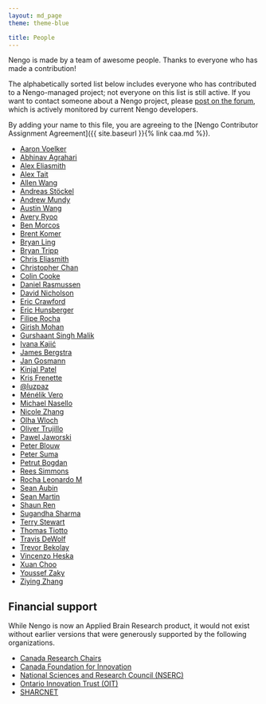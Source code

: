 ```yaml
---
layout: md_page
theme: theme-blue

title: People
---
```


Nengo is made by a team of awesome people. Thanks to everyone who
has made a contribution!

The alphabetically sorted list below includes everyone who has
contributed to a Nengo-managed project; not everyone on this list
is still active. If you want to contact someone about a Nengo project,
please [post on the forum](https://forum.nengo.ai/),
which is actively monitored by current Nengo developers.

By adding your name to this file, you are agreeing to the
[Nengo Contributor Assignment Agreement]({{ site.baseurl }}{% link caa.md %}).

- [Aaron Voelker](mailto:arvoelke@gmail.com)
- [Abhinav Agrahari](mailto:aagrahar@uwaterloo.ca)
- [Alex Eliasmith](mailto:weliasmith@uwaterloo.ca)
- [Alex Tait](mailto:atait@ieee.org)
- [Allen Wang](mailto:allen.houze.wang@gmail.com)
- [Andreas Stöckel](mailto:andreas.stoeckel@gmail.com)
- [Andrew Mundy](mailto:andrew.mundy@ieee.org)
- [Austin Wang](mailto:a42wang@uwaterloo.ca)
- [Avery Ryoo](mailto:avery.ryoo@uwaterloo.ca)
- [Ben Morcos](mailto:morcos.ben@gmail.com)
- [Brent Komer](mailto:brent.komer@gmail.com)
- [Bryan Ling](mailto:b3ling@uwaterloo.ca)
- [Bryan Tripp](mailto:bptripp@uwaterloo.ca)
- [Chris Eliasmith](mailto:celiasmith@uwaterloo.ca)
- [Christopher Chan](mailto:c88chan@uwaterloo.ca)
- [Colin Cooke](mailto:clvcooke@uwaterloo.ca)
- [Daniel Rasmussen](mailto:dhrsmss@gmail.com)
- [David Nicholson](mailto:nicholdav@gmail.com)
- [Eric Crawford](mailto:eric.crawford@mail.mcgill.ca)
- [Eric Hunsberger](mailto:erichuns@gmail.com)
- [Filipe Rocha](mailto:f.rocha41@gmail.com)
- [Girish Mohan](mailto:mohangiri1999@gmail.com)
- [Gurshaant Singh Malik](mailto:garymalik8080@gmail.com)
- [Ivana Kajić](mailto:ivana.kajic@gmail.com)
- [James Bergstra](mailto:james.bergstra@gmail.com)
- [Jan Gosmann](mailto:jan@hyper-world.de)
- [Kinjal Patel](mailto:kinjalp.patel@mail.utoronto.ca)
- [Kris Frenette](mailto:kris.frenette@appliedbrainresearch.com)
- [@luzpaz](mailto:luzpaz@users.noreply.github.com)
- [Ménélik Vero](mailto:menelik.vero@tum.de)
- [Michael Nasello](mailto:mlnasell@uwaterloo.ca)
- [Nicole Zhang](mailto:nj3zhang@uwaterloo.ca)
- [Olha Wloch](mailto:olha.wloch@gmail.com)
- [Oliver Trujillo](mailto:olivertgp@hotmail.com)
- [Pawel Jaworski](mailto:p3jawors@gmail.com)
- [Peter Blouw](mailto:pblouw@uwaterloo.ca)
- [Peter Suma](mailto:psuma@waterloo.ca)
- [Petrut Bogdan](mailto:petrutantoniu8@gmail.com)
- [Rees Simmons](mailto:rsimmons@uwaterloo.ca)
- [Rocha Leonardo M](mailto:leo(dot)m(dot)rocha@gmail.com)
- [Sean Aubin](mailto:seanaubin@gmail.com)
- [Sean Martin](mailto:martins7@tcd.ie)
- [Shaun Ren](mailto:shaun.ren@linux.com)
- [Sugandha Sharma](mailto:sugandha974@gmail.com)
- [Terry Stewart](mailto:terry.stewart@gmail.com)
- [Thomas Tiotto](mailto:thomas.tiotto@outlook.com)
- [Travis DeWolf](mailto:travis.dewolf@gmail.com)
- [Trevor Bekolay](mailto:tbekolay@gmail.com)
- [Vincenzo Heska](mailto:vincenzo.heska@gmail.com)
- [Xuan Choo](mailto:xchoo.mainframe@gmail.com)
- [Youssef Zaky](mailto:youssefzaky@gmail.com)
- [Ziying Zhang](mailto:zy8zhang@uwaterloo.ca)

## Financial support

While Nengo is now an Applied Brain Research product, it would not
exist without earlier versions that were generously supported by
the following organizations.

- [Canada Research Chairs](http://www.chairs-chaires.gc.ca/home-accueil-eng.aspx)
- [Canada Foundation for Innovation](http://www.innovation.ca/en)
- [National Sciences and Research Council (NSERC)](http://www.nserc.ca/)
- [Ontario Innovation Trust (OIT)](https://sparkplug.ca/project/ontario-innovation-trust/)
- [SHARCNET](http://www.sharcnet.ca/)
